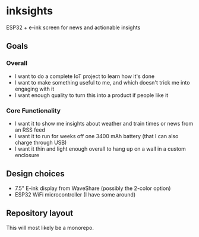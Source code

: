 # inksights
ESP32 + e-ink screen for news and actionable insights

## Goals

### Overall
* I want to do a complete IoT project to learn how it's done
* I want to make something useful to me, and which doesn't trick me into engaging with it
* I want enough quality to turn this into a product if people like it

### Core Functionality
* I want it to show me insights about weather and train times or news from an RSS feed
* I want it to run for weeks off one 3400 mAh battery (that I can also charge through USB)
* I want it thin and light enough overall to hang up on a wall in a custom enclosure

## Design choices

* 7.5" E-ink display from WaveShare (possibly the 2-color option)
* ESP32 WiFi microcontroller (I have some around)

## Repository layout

This will most likely be a monorepo.